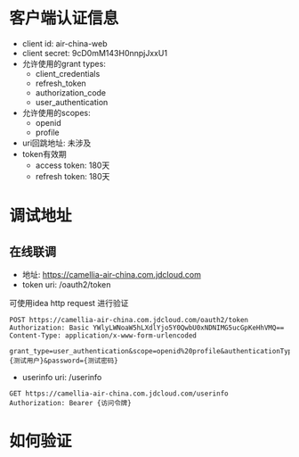 # 客户端认证信息

* client id: air-china-web
* client secret: 9cD0mM143H0nnpjJxxU1
* 允许使用的grant types:
    * client_credentials
    * refresh_token
    * authorization_code
    * user_authentication
* 允许使用的scopes:
    * openid
    * profile
* uri回跳地址: 未涉及
* token有效期
    * access token: 180天
    * refresh token: 180天

# 调试地址

## 在线联调

* 地址: https://camellia-air-china.com.jdcloud.com
* token uri: /oauth2/token

可使用idea http request 进行验证

```http request
POST https://camellia-air-china.com.jdcloud.com/oauth2/token
Authorization: Basic YWlyLWNoaW5hLXdlYjo5Y0QwbU0xNDNIMG5ucGpKeHhVMQ==
Content-Type: application/x-www-form-urlencoded

grant_type=user_authentication&scope=openid%20profile&authenticationType=username&username={测试用户}&password={测试密码}
```

* userinfo uri: /userinfo

```http request
GET https://camellia-air-china.com.jdcloud.com/userinfo
Authorization: Bearer {访问令牌}
```

# 如何验证



